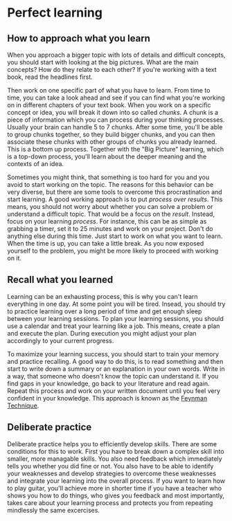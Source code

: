 # Perfect learning

## How to approach what you learn
When you approach a bigger topic with lots of details and difficult concepts, you should start with looking at the big pictures. What are the main concepts? How do they relate to each other? If you're working with a text book, read the headlines first. 

Then work on one specific part of what you have to learn. From time to time, you can take a look ahead and see if you can find what you're working on in different chapters of your text book. When you work on a specific concept or idea, you will break it down into so called _chunks_. A chunk is a piece of information which you can process during your thinking processes. Usually your brain can handle 5 to 7 chunks. After some time, you'll be able to group chunks together, so they build bigger chunks, and you can then associate these chunks with other groups of chunks you already learned. This is a bottom up process. Together with the "Big Picture" learning, which is a top-down process, you'll learn about the deeper meaning and the contexts of an idea. 

Sometimes you might think, that something is too hard for you and you avoid to start working on the topic. The reasons for this behavior can be very diverse, but there are some tools to overcome this procrastination and start learning. 
A good working approach is to put _process over results_. This means, you should not worry about whether you can solve a problem or understand a difficult topic. That would be a focus on the _result_. Instead, focus on your learning _process_. For instance, this can be as simple as grabbing a timer, set it to 25 minutes and work on your project. Don't do anything else during this time. Just start to work on what you want to learn. When the time is up, you can take a little break. As you now exposed yourself to the problem, you might be more likely to proceed with working on it.

## Recall what you learned
Learning can be an exhausting process, this is why you can't learn everything in one day. At some point you will be tired. Insead, you should try to practice learning over a long period of time and get enough sleep between your learning sessions. 
To plan your learning sessions, you should use a calendar and treat your learning like a job. This means, create a plan and execute the plan. During execution you might adjust your plan accordingly to your current progress. 

To maximize your learning success, you should start to train your memory and practice recalling. A good way to do this, is to read something and then start to write down a summary or an explanation in your own words. Write in a way, that someone who doesn't know the topic can understand it. If you find gaps in your knowledge, go back to your literature and read again. Repeat this process and work on your written document until you feel very confident in your knowledge. This approach is known as the [Feynman Technique](https://collegeinfogeek.com/feynman-technique/).

## Deliberate practice
Deliberate practice helps you to efficiently develop skills. There are some conditions for this to work. First you have to break down a complex skill into smaller, more managable skills. You also need feedback which immediately tells you whether you did fine or not. You also have to be able to identify your weaknesses and develop strategies to overcome these weaknesses and integrate your learning into the overall process. If you want to learn how to play guitar, you'll achieve more in shorter time if you have a teacher who shows you how to do things, who gives you feedback and most importantly, takes care about your learning process and protects you from repeating mindlessly the same excercises. 